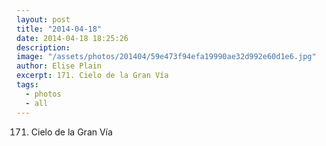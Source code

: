 ```yaml
---
layout: post
title: "2014-04-18"
date: 2014-04-18 18:25:26
description: 
image: "/assets/photos/201404/59e473f94efa19990ae32d992e60d1e6.jpg"
author: Elise Plain
excerpt: 171. Cielo de la Gran Vía
tags: 
  - photos
  - all
---
```


171. Cielo de la Gran Vía
<p></p>
